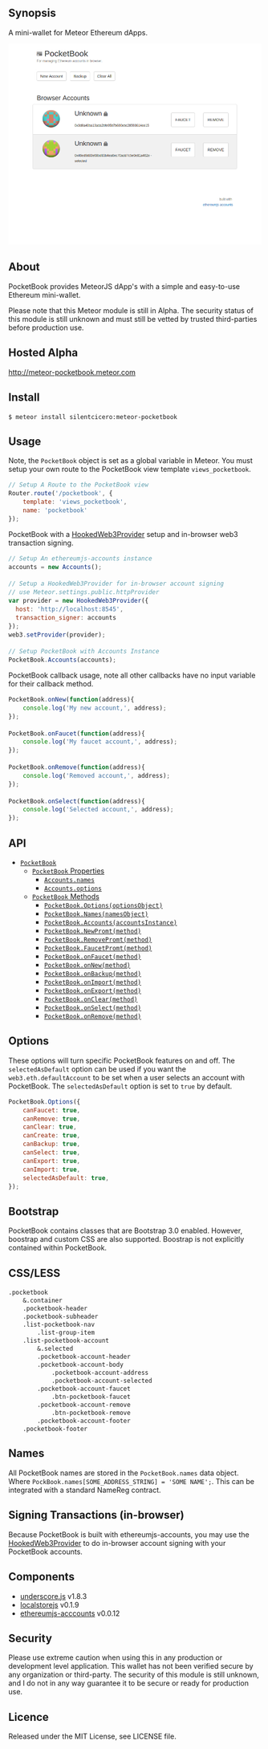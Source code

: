 ## Synopsis

A mini-wallet for Meteor Ethereum dApps.

<img src="screen.png" />

## About

PocketBook provides MeteorJS dApp's with a simple and easy-to-use  Ethereum mini-wallet. 

Please note that this Meteor module is still in Alpha. The security status of this module is still unknown and must still be vetted by trusted third-parties before production use.

## Hosted Alpha

<a href="http://meteor-pocketbook.meteor.com">http://meteor-pocketbook.meteor.com</a>

## Install

    $ meteor install silentcicero:meteor-pocketbook
    
## Usage

Note, the `PocketBook` object is set as a global variable in Meteor. You must setup your own route to the PocketBook view template `views_pocketbook`.

```javascript
// Setup A Route to the PocketBook view
Router.route('/pocketbook', {
    template: 'views_pocketbook',
    name: 'pocketbook'
});
```

PocketBook with a <a href="https://github.com/ConsenSys/hooked-web3-provider">HookedWeb3Provider</a> setup and in-browser web3 transaction signing.

```javascript
// Setup An ethereumjs-accounts instance
accounts = new Accounts();

// Setup a HookedWeb3Provider for in-browser account signing
// use Meteor.settings.public.httpProvider
var provider = new HookedWeb3Provider({
  host: 'http://localhost:8545',
  transaction_signer: accounts
});
web3.setProvider(provider);

// Setup PocketBook with Accounts Instance
PocketBook.Accounts(accounts);
```

PocketBook callback usage, note all other callbacks have no input variable for their callback method.

```javascript
PocketBook.onNew(function(address){
    console.log('My new account,', address); 
});

PocketBook.onFaucet(function(address){
    console.log('My faucet account,', address); 
});

PocketBook.onRemove(function(address){
    console.log('Removed account,', address); 
});

PocketBook.onSelect(function(address){
    console.log('Selected account,', address); 
});
```


## API

- [`PocketBook`](#pocketbook)
    - [`PocketBook` Properties](#pocketbook-properties)
        - [`Accounts.names`](#pocketbook-names)
        - [`Accounts.options`](#pocketbook-options)
    - [`PocketBook` Methods](#pocketbook-methods)
        - [`PocketBook.Options(optionsObject)`](#method-Options) 
        - [`PocketBook.Names(namesObject)`](#method-Names) 
        - [`PocketBook.Accounts(accountsInstance)`](#method-Accounts) 
        - [`PocketBook.NewPromt(method)`](#method-NewPromt)
        - [`PocketBook.RemovePromt(method)`](#method-NewPromt)
        - [`PocketBook.FaucetPromt(method)`](#method-NewPromt)
        - [`PocketBook.onFaucet(method)`](#method-onFaucet) 
        - [`PocketBook.onNew(method)`](#method-onNew) 
        - [`PocketBook.onBackup(method)`](#method-onBackup) 
        - [`PocketBook.onImport(method)`](#method-onImport) 
        - [`PocketBook.onExport(method)`](#method-onExport) 
        - [`PocketBook.onClear(method)`](#method-onClear) 
        - [`PocketBook.onSelect(method)`](#method-onSelect) 
        - [`PocketBook.onRemove(method)`](#method-onRemove)

## Options

These options will turn specific PocketBook features on and off. The `selectedAsDefault` option can be used if you want the `web3.eth.defaultAccount` to be set when a user selects an account with PocketBook. The `selectedAsDefault` option is set to `true` by default.

```javascript
PocketBook.Options({
    canFaucet: true,
    canRemove: true,
    canClear: true,
    canCreate: true,
    canBackup: true,
    canSelect: true,
    canExport: true,
    canImport: true,
    selectedAsDefault: true,
});
```
        
## Bootstrap

PocketBook contains classes that are Bootstrap 3.0 enabled. However, boostrap and custom CSS are also supported. Boostrap is not explicitly contained within PocketBook.

## CSS/LESS

```
.pocketbook
    &.container
    .pocketbook-header
    .pocketbook-subheader
    .list-pocketbook-nav
        .list-group-item
    .list-pocketbook-account
        &.selected
        .pocketbook-account-header
        .pocketbook-account-body
            .pocketbook-account-address
            .pocketbook-account-selected
        .pocketbook-account-faucet
            .btn-pocketbook-faucet
        .pocketbook-account-remove
            .btn-pocketbook-remove
        .pocketbook-account-footer
    .pocketbook-footer
```

## Names

All PocketBook names are stored in the `PocketBook.names` data object. Where `PockBook.names[SOME_ADDRESS_STRING] = 'SOME NAME';`. This can be integrated with a standard NameReg contract.

## Signing Transactions (in-browser)

Because PocketBook is built with ethereumjs-accounts, you may use the <a href="https://github.com/ConsenSys/hooked-web3-provider">HookedWeb3Provider</a> to do in-browser account signing with your PocketBook accounts.
        
## Components

* [underscore.js](http://underscorejs.org) v1.8.3
* [localstorejs](https://github.com/SilentCicero/LocalStore)  v0.1.9
* [ethereumjs-acccounts](https://github.com/silentcicero/ethereumjs-accounts) v0.0.12

## Security

Please use extreme caution when using this in any production or development level application. This wallet has not been verified secure by any organization or third-party. The security of this module is still unknown, and I do not in any way guarantee it to be secure or ready for production use.

## Licence

Released under the MIT License, see LICENSE file.
